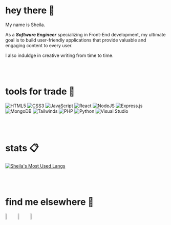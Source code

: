 # hey there :wave:
My name is Sheila. 

As a ***Software Engineer*** specializing in Front-End development, my ultimate goal is to build user-friendly applications that provide valuable and engaging content to every user.

I also induldge in creative writing from time to time. 

<br>
<br>


# tools for trade :hammer:
![HTML5](https://img.shields.io/badge/html5-%23E34F26.svg?style=for-the-badge&logo=html5&logoColor=white)
![CSS3](https://img.shields.io/badge/css3-%231572B6.svg?style=for-the-badge&logo=css3&logoColor=white)
![JavaScript](https://img.shields.io/badge/JavaScript-F7DF1E?style=for-the-badge&logo=JavaScript&logoColor=white)
![React](https://img.shields.io/badge/react-%2320232a.svg?style=for-the-badge&logo=react&logoColor=%2361DAFB)
![NodeJS](https://img.shields.io/badge/node.js-6DA55F?style=for-the-badge&logo=node.js&logoColor=white)
![Express.js](https://img.shields.io/badge/express.js-%23404d59.svg?style=for-the-badge&logo=express&logoColor=%2361DAFB)
![MongoDB](https://img.shields.io/badge/MongoDB-%234ea94b.svg?style=for-the-badge&logo=mongodb&logoColor=white)
![Tailwinds](https://img.shields.io/badge/Tailwind_CSS-38B2AC?style=for-the-badge&logo=tailwind-css&logoColor=white)
![PHP](https://img.shields.io/badge/php-%23777BB4.svg?style=for-the-badge&logo=php&logoColor=white)
![Python](https://img.shields.io/badge/python-3670A0?style=for-the-badge&logo=python&logoColor=ffdd54)
![Visual Studio](https://img.shields.io/badge/Visual%20Studio-5C2D91.svg?style=for-the-badge&logo=visual-studio&logoColor=white)

<br>
<br>

# stats :clipboard:
<!-- ![Sheila's's GitHub stats](https://github-readme-stats.vercel.app/api?username=svalfaro&show_icons=true&theme=vue-dark) -->
[![Sheila's Most Used Langs](https://github-readme-stats.vercel.app/api/top-langs/?username=svalfaro&layout=compact&count_private=true)](https://github.com/svalfaro/github-readme-stats)

<br>
<br>

# find me elsewhere :telescope:
<a href="mailto:sheilavalfaro@gmail.com"><img src="https://user-images.githubusercontent.com/37648600/171533313-bc22b2f5-f063-4d8f-ad86-725f240a2519.svg" width="7%"/></a>
<a href="https://twitter.com/Isedbrrrr"><img src="https://user-images.githubusercontent.com/37648600/171534018-ea35a271-7356-44b9-8c74-f398545a3bb0.svg" width="7%"/></a>
<a href="https://www.linkedin.com/in/sheila-alfaro-2017a3193/"><img src="https://user-images.githubusercontent.com/37648600/171534249-58f8c73a-4c1a-4896-9124-33d563b27cfb.svg" width="7%"/></a>
